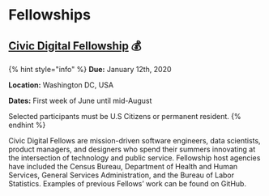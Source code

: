 # Fellowships

## [Civic Digital Fellowship](https://www.codingitforward.com/fellowship) 💰

{% hint style="info" %}
**Due:** January 12th, 2020

**Location:** Washington DC, USA

**Dates:** First week of June until mid-August

Selected participants must be U.S Citizens or permanent resident.
{% endhint %}

Civic Digital Fellows are mission-driven software engineers, data scientists, product managers, and designers who spend their summers innovating at the intersection of technology and public service. Fellowship host agencies have included the Census Bureau, Department of Health and Human Services, General Services Administration, and the Bureau of Labor Statistics. Examples of previous Fellows’ work can be found on GitHub.

